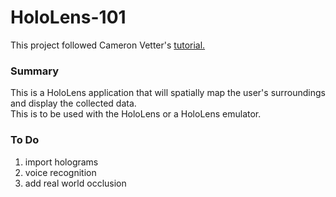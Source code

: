 # HoloLens-101

This project followed Cameron Vetter's [tutorial.](http://www.cameronvetter.com/2016/10/21/hololens-development-tutorial-based-on-talk/)

### Summary
This is a HoloLens application that will spatially map the user's surroundings and display the collected data. </br>
This is to be used with the HoloLens or a HoloLens emulator.

### To Do
   1. import holograms
   2. voice recognition
   3. add real world occlusion









